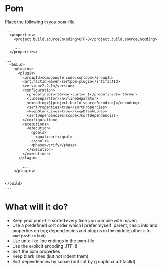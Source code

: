 # Pom #

Place the following in you pom-file.

```
...
  <properties>
    <project.build.sourceEncoding>UTF-8</project.build.sourceEncoding>

    ...
  </properties>

...
  <build>
    <plugins>
      <plugin>
        <groupId>com.google.code.sortpom</groupId>
        <artifactId>maven-sortpom-plugin</artifactId>
        <version>2.2.1</version>
        <configuration>
          <predefinedSortOrder>custom_1</predefinedSortOrder>
          <lineSeparator>\n</lineSeparator>
          <encoding>${project.build.sourceEncoding}</encoding>
          <sortProperties>true</sortProperties>
          <keepBlankLines>true</keepBlankLines>
          <sortDependencies>scope</sortDependencies>
        </configuration>
        <executions>
          <execution>
            <goals>
              <goal>sort</goal>
            </goals>
            <phase>verify</phase>
          </execution>
        </executions>
      </plugin>

        ...
    </plugins>
   
    ...
</build>
...
```

# What will it do? #

  * Keep your pom-file sorted every time you compile with maven
  * Use a predefined sort order which I prefer myself (parent, basic info and properties on top; dependencies and plugins in the middle; other info and profiles last)
  * Use unix-like line endings in the pom-file
  * Use the explicit encoding UTF-8
  * Sort the pom properties
  * Keep blank lines (but not indent them)
  * Sort dependencies by scope (but not by groupId or artifactId)